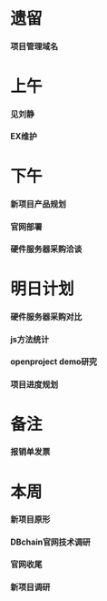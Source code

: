 # 遗留
#### 项目管理域名

# 上午
#### 见刘静
#### EX维护

# 下午
#### 新项目产品规划
#### 官网部署
#### 硬件服务器采购洽谈

# 明日计划
#### 硬件服务器采购对比 
#### js方法统计
#### openproject demo研究
#### 项目进度规划

# 备注
#### 报销单发票

# 本周
#### 新项目原形
#### DBchain官网技术调研
#### 官网收尾
#### 新项目调研
